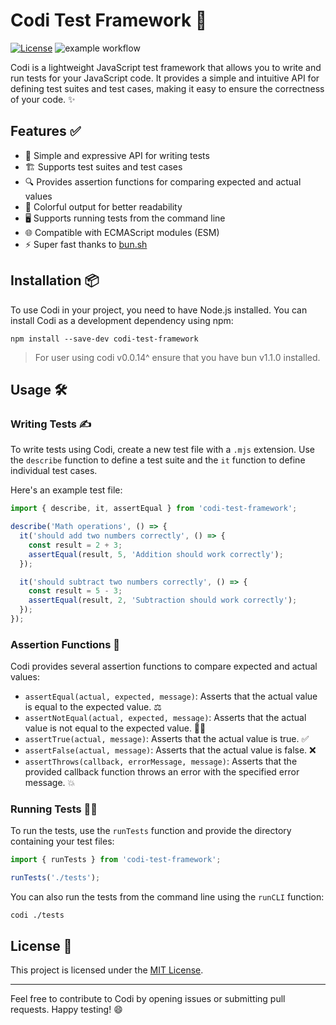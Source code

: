 # Codi Test Framework 🐶 

[![License](https://img.shields.io/badge/license-MIT-blue.svg)](LICENSE)
![example workflow](https://github.com/RobAndrewHurst/codi/actions/workflows/unit_tests.yml/badge.svg)

Codi is a lightweight JavaScript test framework that allows you to write and run tests for your JavaScript code. It provides a simple and intuitive API for defining test suites and test cases, making it easy to ensure the correctness of your code. ✨

## Features ✅

- 📝 Simple and expressive API for writing tests
- 🏗️ Supports test suites and test cases
- 🔍 Provides assertion functions for comparing expected and actual values
- 🌈 Colorful output for better readability
- 🖥️ Supports running tests from the command line
- 🌐 Compatible with ECMAScript modules (ESM)
- ⚡ Super fast thanks to [bun.sh](https://bun.sh)

## Installation 📦

To use Codi in your project, you need to have Node.js installed. You can install Codi as a development dependency using npm:

```
npm install --save-dev codi-test-framework
```

> For user using codi v0.0.14^ ensure that you have bun v1.1.0 installed.

## Usage 🛠️

### Writing Tests ✍️

To write tests using Codi, create a new test file with a `.mjs` extension. Use the `describe` function to define a test suite and the `it` function to define individual test cases.

Here's an example test file:

```javascript
import { describe, it, assertEqual } from 'codi-test-framework';

describe('Math operations', () => {
  it('should add two numbers correctly', () => {
    const result = 2 + 3;
    assertEqual(result, 5, 'Addition should work correctly');
  });

  it('should subtract two numbers correctly', () => {
    const result = 5 - 3;
    assertEqual(result, 2, 'Subtraction should work correctly');
  });
});
```

### Assertion Functions 🧪

Codi provides several assertion functions to compare expected and actual values:

- `assertEqual(actual, expected, message)`: Asserts that the actual value is equal to the expected value. ⚖️
- `assertNotEqual(actual, expected, message)`: Asserts that the actual value is not equal to the expected value. 🙅‍♂️
- `assertTrue(actual, message)`: Asserts that the actual value is true. ✅
- `assertFalse(actual, message)`: Asserts that the actual value is false. ❌
- `assertThrows(callback, errorMessage, message)`: Asserts that the provided callback function throws an error with the specified error message. 💥

### Running Tests 🏃‍♂️

To run the tests, use the `runTests` function and provide the directory containing your test files:

```javascript
import { runTests } from 'codi-test-framework';

runTests('./tests');
```

You can also run the tests from the command line using the `runCLI` function:

```
codi ./tests
```

## License 📄

This project is licensed under the [MIT License](LICENSE).

---

Feel free to contribute to Codi by opening issues or submitting pull requests. Happy testing! 😄